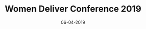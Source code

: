 ---
layout: news
title: 'Women Deliver Conference 2019'
caption: Ottawa pledges $14 billion over 10 years for global womens health including abortion services
description: >
  The CanWaCH team, along with member organizations, successfully lobby the Canadian Government to achieve investment target. Ottawa pledges $14 billion over 10 years for global womens health including abortion services.
date: '06-04-2019'
image: 
  path: /assets/img/news/wd2019-960.png
  srcset: 
    1920w: /assets/img/news/wd2019-960.png
    960w:  /assets/img/news/wd2019-480.png
    480w:  /assets/img/news/wd2019-240.png
links:
  - title: Link to News Article
    url: https://www.thestar.com/politics/federal/2019/06/04/ottawa-pledges-14-billion-over-10-years-for-global-womens-health-including-abortion-services.html
sitemap: false
---